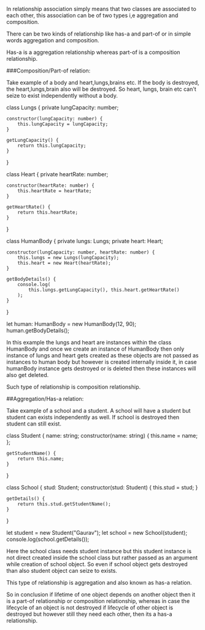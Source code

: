 In relationship association simply means that two classes are associated to each other, this association can be of
two types i,e aggregation and composition.

There can be two kinds of relationship like has-a and part-of or in simple words
aggregation and composition.

Has-a is a aggregation relationship whereas part-of is a composition relationship.

###Composition/Part-of relation:

Take example of a body and heart,lungs,brains etc.
If the body is destroyed, the heart,lungs,brain also will be destroyed. So heart, lungs, brain etc can't seize to
exist independently without a body.

class Lungs {
    private lungCapacity: number;

    constructor(lungCapacity: number) {
        this.lungCapacity = lungCapacity;
    }

    getLungCapacity() {
        return this.lungCapacity;
    }
}

class Heart {
    private heartRate: number;

    constructor(heartRate: number) {
        this.heartRate = heartRate;
    }

    getHeartRate() {
        return this.heartRate;
    }
}

class HumanBody {
    private lungs: Lungs;
    private heart: Heart;

    constructor(lungCapacity: number, heartRate: number) {
        this.lungs = new Lungs(lungCapacity);
        this.heart = new Heart(heartRate);
    }

    getBodyDetails() {
        console.log(
            this.lungs.getLungCapacity(), this.heart.getHeartRate()
        );
    }
}

let human: HumanBody = new HumanBody(12, 90);
human.getBodyDetails();

In this example the lungs and heart are instances within the class HumanBody and once we create an instance
of HumanBody then only instance of lungs and heart gets created as these objects
are not passed as instances to human body but however is created internally inside it, in case humanBody instance gets destroyed or is deleted then these instances will also get deleted.

Such type of relationship is composition relationship.


##Aggregation/Has-a relation:

Take example of a school and a student. A school will have a student but student can exists independently as well.
If school is destroyed then student can still exist.

class Student {
    name: string;
    constructor(name: string) {
        this.name = name;
    };

    getStudentName() {
        return this.name;
    }
}

class School {
    stud: Student;
    constructor(stud: Student) {
        this.stud = stud;
    }

    getDetails() {
        return this.stud.getStudentName();
    }
}

let student = new Student("Gaurav");
let school = new School(student);
console.log(school.getDetails());

Here the school class needs student instance but this student instance is not direct created inside the
school class but rather passed as an argument while creation of school object. So even if school object gets destroyed
than also student object can seize to exists.

This type of relationship is aggregation and also known as has-a relation.


So in conclusion if lifetime of one object depends on another object then it is a part-of relationship
or composition relationship, whereas in case the lifecycle of an object is not destroyed if lifecycle 
of other object is destroyed but however still they need each other, then its a has-a relationship.